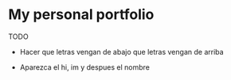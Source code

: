# My personal portfolio





TODO 

- Hacer que letras vengan de abajo que letras vengan de arriba 



- Aparezca el hi, im y despues el nombre